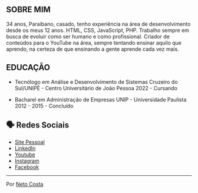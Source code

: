 ## SOBRE MIM

34 anos, Paraibano, casado, tenho experiência na área de desenvolvimento desde os meus 12 anos. HTML, CSS, JavaScript, PHP. Trabalho sempre em busca de evoluir como ser humano e como profissional. Criador de conteúdos para o YouTube na área, sempre tentando ensinar aquilo que aprendo, na certeza de que ensinando a gente aprende cada vez mais.

## EDUCAÇÃO

* Tecnólogo em Análise e Desenvolvimento de Sistemas
Cruzeiro do Sul/UNIPÊ - Centro Universitário de João Pessoa
2022 - Cursando

* Bacharel em Administração de Empresas
UNIP - Universidade Paulista
2012 - 2015 - Concluído

## 🗣️ Redes Sociais

* [Site Pessoal](https://www.netocosta.com.br)
* [LinkedIn](https://www.linkedin.com/in/netocostajp/)
* [Youtube](https://www.youtube.com/@dev.netocosta)
* [Instagram](https://www.instagram.com/netocostajp/)
* [Facebook](https://www.facebook.com/netocostajp/)

---
Por [Neto Costa](https://github.com/netocosta/)
